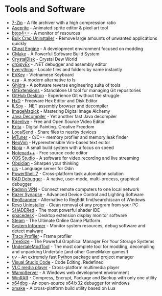 # Tools and Software

* [7-Zip](https://www.7-zip.org/) - A file archiver with a high compression ratio
* [Aseprite](https://www.aseprite.org/) - Animated sprite editor & pixel art tool
* [btop4++](https://github.com/aristocratos/btop/) - A monitor of resources
* [Bulk Crap Uninstaller](https://www.bcuninstaller.com/) - Remove large amounts of unwanted applications quickly
* [Cheat Engine](https://www.cheatengine.org/) - A development environment focused on modding
* [CMake](https://cmake.org/) - A Powerful Software Build System
* [CrystalDisk](https://crystalmark.info/en/) - Crystal Dew World
* [dnSpyEx](https://github.com/dnSpyEx/dnSpy/) - .NET debugger and assembly editor
* [Everything](https://www.voidtools.com/) - Locate files and folders by name instantly
* [EVKey](https://evkeyvn.com/) - Vietnamese Keyboard
* [eza](https://eza.rocks/) - A modern alternative to ls
* [Ghidra](https://ghidra-sre.org/) - A software reverse engineering suite of tools
* [GitExtensions](https://gitextensions.github.io/) - Standalone UI tool for managing Git repositories
* [GitHub Desktop](https://github.com/apps/desktop/) - Experience Git without the struggle
* [HxD](https://mh-nexus.de/en/hxd/) - Freeware Hex Editor and Disk Editor
* [ILSpy](https://github.com/icsharpcode/ILSpy) - .NET assembly browser and decompiler
* [ImageMagick](https://imagemagick.org/) - Mastering Digital Image Alchemy
* [Java Decompiler](https://java-decompiler.github.io/) - Yet another fast Java decompiler
* [Kdenlive](https://kdenlive.org/en/) - Free and Open Source Video Editor
* [Krita](https://krita.org/) - Digital Painting. Creative Freedom
* [LocalSend](https://localsend.org/) - Share files to nearby devices
* [MTuner](https://github.com/RudjiGames/MTuner/) - C/C++ memory profiler and memory leak finder
* [NeoVim](https://neovim.io/) - Hyperextensible Vim-based text editor
* [Ninja](https://ninja-build.org/) - A small build system with a focus on speed
* [Notepad++](https://notepad-plus-plus.org/) - Free source code editor
* [OBS Studio](https://obsproject.com/) - A software for video recording and live streaming
* [Obsidian](https://obsidian.md/) - Sharpen your thinking
* [ols](https://github.com/DanielGavin/ols) - Language server for Odin
* [PowerShell 7](https://microsoft.com/PowerShell/) - Cross-platform task automation solution
* [RAD Debugger](https://github.com/EpicGamesExt/raddebugger) - A native, user-mode, multi-process, graphical debugger
* [Radmin VPN](https://www.radmin-vpn.com/) - Connect remote computers to one local network
* [Razer Synapse](https://www.razer.com/synapse-4) - Advanced Device Control and Lighting Software
* [RegScanner](https://www.nirsoft.net/utils/regscanner.html) - Alternative to RegEdit find/search/scan of Windows
* [Revo Uninstaller](https://www.revouninstaller.com/) - Clean removal of any program from your PC
* [SHADERed](https://shadered.org/) - The most powerful shader IDE
* [spacedesk](https://www.spacedesk.net/) - Desktop extension display monitor software
* [Steam](https://store.steampowered.com/) - The Ultimate Online Game Platform
* [System Informer](https://systeminformer.com/) - Monitor system resources, debug software and detect malware
* [Tracy Profiler](https://github.com/wolfpld/tracy/) - Frame profiler
* [TreeSize](https://www.jam-software.com/treesize) - The Powerful Graphical Manager For Your Storage Systems
* [UndertaleModTool](https://github.com/UnderminersTeam/UndertaleModTool) - The most complete tool for modding, decompiling and unpacking Undertale (and other GameMaker games!)
* [uv](https://docs.astral.sh/uv/) - An extremely fast Python package and project manager
* [Visual Studio Code](https://code.visualstudio.com/) - Code Editing. Redefined
* [VLC media player]() - Cross-platform multimedia player
* [WampServer](https://www.wampserver.com/) - A Windows web development environment
* [WinRAR](https://www.win-rar.com/) - Compress, Encrypt, Package and Backup with only one utility
* [x64dbg](https://x64dbg.com/) - An open-source x64/x32 debugger for windows
* [xmake](https://xmake.io/) - A cross-platform build utility based on Lua
